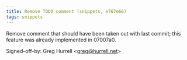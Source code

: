 ```yaml
---
title: Remove TODO comment (snippets, e767e66)
tags: snippets
---
```


Remove comment that should have been taken out with last commit; this feature was already implemented in 07007a0.

Signed-off-by: Greg Hurrell &lt;greg@hurrell.net&gt;
